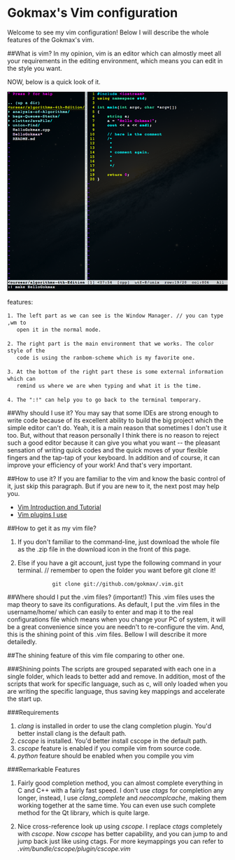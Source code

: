 Gokmax's Vim configuration
==========================

Welcome to see my vim configuration! Below I will describe the whole features of
the Gokmax's vim.

##What is vim?
In my opinion, vim is an editor which can almostly meet all your requirements in
the editing environment, which means you can edit in the style you want.

NOW, below is a quick look of it.

![Screenshots](http://github.com/gokmax/.vim/blob/master/doc/quickLook.png)


features:

    1. The left part as we can see is the Window Manager. // you can type ,wm to
       open it in the normal mode.

    2. The right part is the main environment that we works. The color style of the
       code is using the ranbom-scheme which is my favorite one.

    3. At the bottom of the right part these is some external information which can
       remind us where we are when typing and what it is the time.

    4. The ":!" can help you to go back to the terminal temporary.


##Why should I use it?
    You may say that some IDEs are strong enough to write code because of its
excellent ability to build the big project which the simple editor can't do.
Yeah, it is a main reason that sometimes I don't use it too.
But, without that reason personally I think there is no reason to reject such a
good editor because it can give you what you want -- the pleasant sensation of
writing quick codes and the quick moves of your flexible fingers and the tap-tap
of your keyboard. In addition and of course, it can improve your efficiency of
your work! And that's very important.

##How to use it?
If you are familiar to the vim and know the basic control of it, just skip this
paragraph. But if you are new to it, the next post may help you.

* [Vim Introduction and Tutorial](http://blog.interlinked.org/tutorials/vim_tutorial.html)
* [Vim plugins I use](http://mirnazim.org/writings/vim-plugins-i-use/)

##How to get it as my vim file?
1. If you don't familiar to the command-line, just download the whole file as
   the .zip file in the download icon in the front of this page.
2. Else if you have a git account, just type the following command in your
   terminal.  // remember to open the folder you want before git clone it!

                  git clone git://github.com/gokmax/.vim.git

##Where should I put the .vim files? (important!)
This .vim files uses the map theory to save its configurations. As default, I
put the .vim files in the username/home/ which can easily to enter and map it to
the real configurations file which means when you change your PC of system, it
will be a great convenience since you are needn't to re-configure the vim. And,
this is the shining point of this .vim files. Bellow I will describe it more
detailedly.

##The shining feature of this vim file comparing to other one.

###Shining points
The scripts are grouped separated with each one in a single folder, which
leads to better add and remove. In addition, most of the scripts that work
for specific language, such as c, will only loaded when you are writing the
specific language, thus saving key mappings and accelerate the start up.

###Requirements
1. *clang* is installed in order to use the clang completion plugin.
   You'd better install clang is the default path.
2. *cscope* is installed. You'd better install cscope in the default
   path.
3. *cscope* feature is enabled if you compile vim from source code.
4. *python* feature should be enabled when you compile you vim

###Remarkable Features
1. Fairly good completion method, you can almost complete everything
   in C and C++ with a fairly fast speed. I don't use *ctags* for
   completion any longer, instead, I use *clang_complete* and
   *neocomplcache*, making them working together at the same time. You
   can even use such complete method for the Qt library, which is
   quite large.

2. Nice cross-reference look up using *cscope*. I replace *ctags*
   completely with *cscope*. Now *cscope* has better capability, and
   you can jump to and jump back just like using ctags. For more
   keymappings you can refer to *.vim/bundle/cscope/plugin/cscope.vim*
